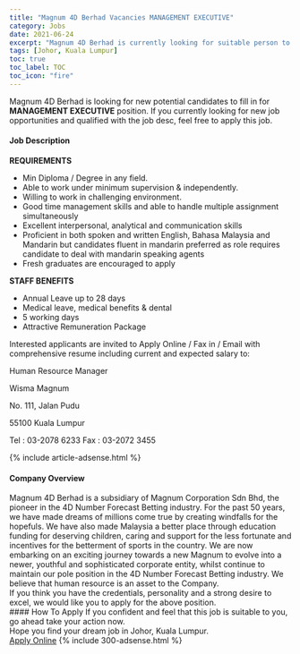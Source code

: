 ```yaml
---
title: "Magnum 4D Berhad Vacancies MANAGEMENT EXECUTIVE" 
category: Jobs 
date: 2021-06-24 
excerpt: "Magnum 4D Berhad is currently looking for suitable person to fill in the MANAGEMENT EXECUTIVE which based in Johor, Kuala Lumpur" 
tags: [Johor, Kuala Lumpur] 
toc: true 
toc_label: TOC 
toc_icon: "fire" 
--- 
```


<p>Magnum 4D Berhad is looking for new potential candidates to fill in for <b>MANAGEMENT EXECUTIVE</b> position. If you currently looking for new job opportunities and qualified with the job desc, feel free to apply this job.
</p><div><div><h4>Job Description</h4></div><div><div><span><div><p><strong>REQUIREMENTS</strong></p><ul><li>Min Diploma / Degree&#160;in any field.</li><li>Able to work under minimum supervision &amp; independently.</li><li>Willing to work in challenging environment.</li><li>Good time management skills and able to handle multiple assignment simultaneously</li><li>Excellent interpersonal, analytical and communication skills</li><li>Proficient in both spoken and written English, Bahasa Malaysia and Mandarin but candidates fluent in mandarin preferred as role requires candidate to deal with mandarin speaking agents</li><li>Fresh graduates are encouraged to apply</li></ul><p><strong>STAFF BENEFITS</strong></p><ul><li>Annual Leave up to 28 days</li><li>Medical leave, medical benefits &amp; dental</li><li>5 working days</li><li>Attractive Remuneration Package</li></ul><p>Interested applicants are invited to Apply Online / Fax in / Email with comprehensive resume including current and expected salary to:</p><p>Human Resource Manager</p><p>Wisma Magnum</p><p>No. 111, Jalan Pudu</p><p>55100 Kuala Lumpur</p><p>Tel : 03-2078 6233 Fax : 03-2072 3455</p></div></span></div></div></div> 
{% include article-adsense.html %} 
<div><div><h4>Company Overview</h4></div><div><div><span><div><div>
	Magnum 4D Berhad is a subsidiary of Magnum Corporation Sdn Bhd,&#160;the pioneer in the 4D Number Forecast Betting industry. For the past&#160;50 years, we have made dreams of millions come true by creating windfalls for the hopefuls. We have also made Malaysia a better place through education funding for deserving children, caring and support for the less fortunate and incentives for the betterment of sports in the country. We are now embarking on an exciting journey towards a new Magnum to evolve into a newer, youthful and sophisticated corporate entity, whilst continue to maintain our pole position in the 4D Number Forecast Betting industry. We believe that human resource is an asset to the Company.</div>
<div>
	If you think you have the credentials, personality and a strong desire to excel, we would like you to apply for&#160;the above position.</div></div></span></div></div></div> 
#### How To Apply 
If you confident and feel that this job is suitable to you, go ahead take your action now. <br/> 
Hope you find your dream job in Johor, Kuala Lumpur. <br/> 
<a href="https://www.jobstreet.com.my/en/job/management-executive-4599004?jobId=jobstreet-my-job-4599004&" class="btn btn--info" target="_blank" rel="nofollow noopenner">Apply Online</a> 
{% include 300-adsense.html %} 
